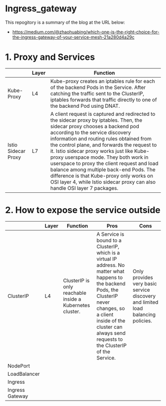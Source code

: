 # Ingress_gateway

This repogitory is a summary of the blog at the URL below:
- https://medium.com/@zhaohuabing/which-one-is-the-right-choice-for-the-ingress-gateway-of-your-service-mesh-21a280d4a29c

# 1. Proxy and Services
|  | Layer | Function |
| --- | --- | --- |
| Kube-Proxy | L4 | Kube-proxy creates an iptables rule for each of the backend Pods in the Service. After catching the traffic sent to the ClusterIP, iptables forwards that traffic directly to one of the backend Pod using DNAT. |
| Istio Sidecar Proxy | L7 | A client request is captured and redirected to the sidecar proxy by iptables. Then, the sidecar proxy chooses a backend pod according to the service discovery information and routing rules obtained from the control plane, and forwards the request to it. Istio sidecar proxy works just like Kube-proxy userspace mode. They both work in userspace to proxy the client request and load balance among multiple back-end Pods. The difference is that Kube-proxy only works on OSI layer 4, while Istio sidecar proxy can also handle OSI layer 7 packages.|


# 2. How to expose the service outside
|  | Layer | Function | Pros | Cons |
| --- | --- | --- | --- | --- |
| ClusterIP | L4 | ClusterIP is only reachable inside a Kubernetes cluster. | A Service is bound to a ClusterIP, which is a virtual IP address. No matter what happens to the backend Pods, the ClusterIP never changes, so a client inside of the cluster can always send requests to the ClusterIP of the Service. | Only provides very basic service discovery and limited load balancing policies. |
| NodePort |   |   |   |   |
| LoadBalancer |   |   |   |   |
| Ingress |   |   |   |   |
| Ingress Gateway |   |   |   |   |
